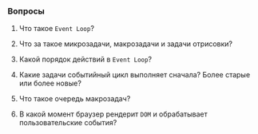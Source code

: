 ### Вопросы

1. Что такое `Event Loop`?

2. Что за такое микрозадачи, макрозадачи и задачи отрисовки?

3. Какой порядок действий в `Event Loop`?

4. Какие задачи событийный цикл выполняет сначала? Более старые или более новые?

5. Что такое очередь макрозадач?

6. В какой момент браузер рендерит `DOM` и обрабатывает пользовательские события?
